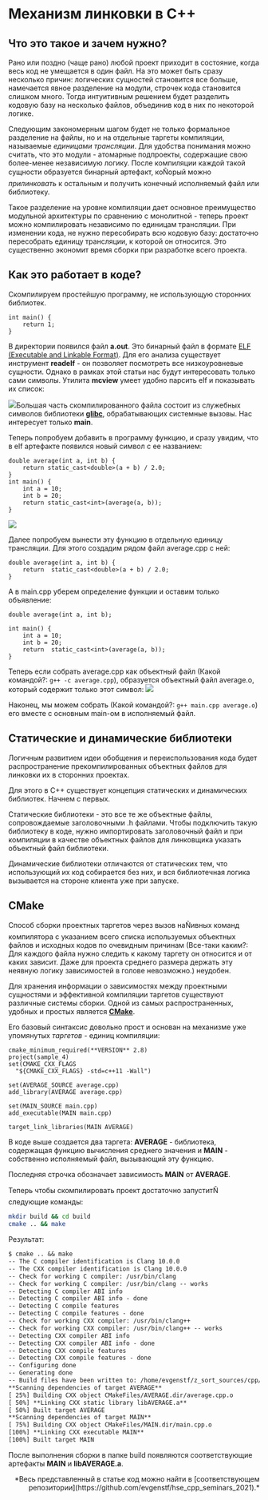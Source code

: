 # Механизм линковки в C++

## Что это такое и зачем нужно?

Рано или поздно (чаще рано) любой проект приходит в состояние, когда весь код не умещается в один файл. На это может быть сразу несколько причин: логических сущностей становится все больше, намечается явное разделение на модули, строчек кода становится слишком много. Тогда интуитивным решением будет разделить кодовую базу на несколько файлов, объединив код в них по некоторой логике.

Следующим закономерным шагом будет не только формальное разделение на файлы, но и на отдельные таргеты компиляции, называемые *единицами трансляции*. Для удобства понимания можно считать, что это модули - атомарные подпроекты, содержащие свою более-менее независимую логику. После компиляции каждой такой сущности образуется бинарный артефакт, коÑорый можно *прилинковать* к остальным и получить конечный исполняемый файл или библиотеку.

Такое разделение на уровне компиляции дает основное преимущество модульной архитектуры по сравнению с монолитной - теперь проект можно компилировать независимо по единицам трансляции. При изменении кода, не нужно пересобирать всю кодовую базу: достаточно пересобрать единицу трансляции, к которой он относится. Это существенно экономит время сборки при разработке всего проекта.

## Как это работает в коде?

Скомпилируем простейшую программу, не использующую сторонних библиотек.

```
int main() {
	return 1;
}
```
В директории появился файл **a.out**. Это бинарный файл в формате [ELF (Executable and Linkable Format)](https://en.wikipedia.org/wiki/Executable_and_Linkable_Format).  Для его анализа существует инструмент **readelf** - он позволяет посмотреть все низкоуровневые сущности. Однако в рамках этой статьи нас будут интересовать только сами символы. Утилита **mcview** умеет удобно парсить elf и показывать их список:

![](https://habrastorage.org/webt/gf/zf/3n/gfzf3ngekobjqrcvu5h4pveyv6m.png)Большая часть скомпилированного файла состоит из служебных символов библиотеки [**glibc**](https://en.wikipedia.org/wiki/GNU_C_Library), обрабатывающих системные вызовы. Нас интересует только **main**.

Теперь попробуем добавить в программу функцию, и сразу увидим, что в elf артефакте появился новый символ с ее названием:

```
double average(int a, int b) {
	return static_cast<double>(a + b) / 2.0;
}
int main() {
	int a = 10;
	int b = 20;
	return static_cast<int>(average(a, b));
}
```
![](https://habrastorage.org/webt/ve/tm/vp/vetmvpbfoox4lsqypk6x9obrvmi.png)

Далее попробуем вынести эту функцию в отдельную единицу трансляции. Для этого создадим рядом файл average.cpp с ней:
```
double average(int a, int b) {
	return  static_cast<double>(a + b) / 2.0;
}
```
А в main.cpp уберем определение функции и оставим только объявление:
```
double average(int a, int b);

int main() {
	int a = 10;
	int b = 20;
	return  static_cast<int>(average(a, b));
}
```

Теперь если собрать average.cpp как объектный файл (Какой командой?: `g++ -c average.cpp`), образуется объектный файл average.o, который содержит только этот символ:
![](https://habrastorage.org/webt/dv/h9/d7/dvh9d7fqralg6ep3qmmf9nzvkui.png)

Наконец, мы можем собрать (Какой командой?: `g++ main.cpp average.o`) его вместе с основным main-ом в исполняемый файл.

## Статические и динамические библиотеки

Логичным развитием идеи обобщения и переиспользования кода будет распространение прекомпилированных объектных файлов для линковки их в сторонних проектах.

Для этого в C++ существует концепция статических и динамических библиотек. Начнем с первых.

Статические библиотеки - это все те же объектные файлы, сопровождаемые заголовочными .h файлами. Чтобы подключить такую библиотеку в коде, нужно импортировать заголовочный файл и при компиляции в качестве объектных файлов для линковщика указать объектный файл библиотеки.

Динамические библиотеки отличаются от статических тем, что использующий их код собирается без них, и вся библиотечная логика вызывается на стороне клиента уже при запуске.

## CMake

Способ сборки проектных таргетов через вызов наÑивных команд компилятора с указанием всего списка используемых объектных файлов и исходных кодов по очевидным причинам (Все-таки каким?: Для каждого файла нужно следить к какому таргету он относится и от каких зависит. Даже для проекта среднего размера держать эту неявную логику зависимостей в голове невозможно.) неудобен.

Для хранения информации о зависимостях между проектными сущностями и эффективной компиляции таргетов существуют различные системы сборки. Одной из самых распространенных, удобных и простых является **[CMake](https://cmake.org/cmake/help/latest/guide/tutorial/index.html)**.

Его базовый синтаксис довольно прост и основан на механизме уже упомянутых *таргетов* - единиц компиляции:
```
cmake_minimum_required(**VERSION** 2.8)
project(sample_4)
set(CMAKE_CXX_FLAGS
  "${CMAKE_CXX_FLAGS} -std=c++11 -Wall")

set(AVERAGE_SOURCE average.cpp)
add_library(AVERAGE average.cpp)

set(MAIN_SOURCE main.cpp)
add_executable(MAIN main.cpp)

target_link_libraries(MAIN AVERAGE)
```
В коде выше создается два таргета: **AVERAGE** - библиотека, содержащая функцию вычисления среднего значения и **MAIN** - собственно исполняемый файл, вызывающий эту функцию.

Последняя строчка обозначает зависимость **MAIN**  от **AVERAGE**.

Теперь чтобы скомпилировать проект достаточно запуститÑ следующие команды:

```bash
mkdir build && cd build
cmake .. && make
```

Результат:

```txt
$ cmake .. && make
-- The C compiler identification is Clang 10.0.0
-- The CXX compiler identification is Clang 10.0.0
-- Check for working C compiler: /usr/bin/clang
-- Check for working C compiler: /usr/bin/clang -- works
-- Detecting C compiler ABI info
-- Detecting C compiler ABI info - done
-- Detecting C compile features
-- Detecting C compile features - done
-- Check for working CXX compiler: /usr/bin/clang++
-- Check for working CXX compiler: /usr/bin/clang++ -- works
-- Detecting CXX compiler ABI info
-- Detecting CXX compiler ABI info - done
-- Detecting CXX compile features
-- Detecting CXX compile features - done
-- Configuring done
-- Generating done
-- Build files have been written to: /home/evgenstf/z_sort_sources/cpp/cpp_linking/sample_4/build
**Scanning dependencies of target AVERAGE**
[ 25%] Building CXX object CMakeFiles/AVERAGE.dir/average.cpp.o
[ 50%] **Linking CXX static library libAVERAGE.a**
[ 50%] Built target AVERAGE
**Scanning dependencies of target MAIN**
[ 75%] Building CXX object CMakeFiles/MAIN.dir/main.cpp.o
[100%] **Linking CXX executable MAIN**
[100%] Built target MAIN
```
После выполнения сборки в папке build появляются соответствующие артефакты **MAIN** и **libAVERAGE.a**.
<p style='text-align: right;'> *Весь представленный в статье код можно найти в [соответствующем репозитории](https://github.com/evgenstf/hse_cpp_seminars_2021).* </p>

